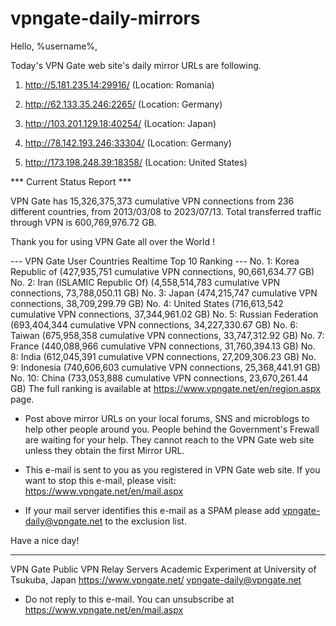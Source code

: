 # vpngate-daily-mirrors

Hello, %username%,

Today's VPN Gate web site's daily mirror URLs are following.

1. http://5.181.235.14:29916/
   (Location: Romania)

2. http://62.133.35.246:2265/
   (Location: Germany)

3. http://103.201.129.18:40254/
   (Location: Japan)

4. http://78.142.193.246:33304/
   (Location: Germany)

5. http://173.198.248.39:18358/
   (Location: United States)


*** Current Status Report ***

VPN Gate has 15,326,375,373 cumulative VPN connections from 236 different countries, from 2013/03/08 to 2023/07/13.
Total transferred traffic through VPN is 600,769,976.72 GB.

Thank you for using VPN Gate all over the World !


--- VPN Gate User Countries Realtime Top 10 Ranking ---
No. 1: Korea Republic of (427,935,751 cumulative VPN connections, 90,661,634.77 GB)
No. 2: Iran (ISLAMIC Republic Of) (4,558,514,783 cumulative VPN connections, 73,788,050.11 GB)
No. 3: Japan (474,215,747 cumulative VPN connections, 38,709,299.79 GB)
No. 4: United States (716,613,542 cumulative VPN connections, 37,344,961.02 GB)
No. 5: Russian Federation (693,404,344 cumulative VPN connections, 34,227,330.67 GB)
No. 6: Taiwan (675,958,358 cumulative VPN connections, 33,747,312.92 GB)
No. 7: France (440,088,966 cumulative VPN connections, 31,760,394.13 GB)
No. 8: India (612,045,391 cumulative VPN connections, 27,209,306.23 GB)
No. 9: Indonesia (740,606,603 cumulative VPN connections, 25,368,441.91 GB)
No. 10: China (733,053,888 cumulative VPN connections, 23,670,261.44 GB)
The full ranking is available at https://www.vpngate.net/en/region.aspx page.


* Post above mirror URLs on your local forums, SNS and microblogs
  to help other people around you.
  People behind the Government's Frewall are waiting for your help.
  They cannot reach to the VPN Gate web site
  unless they obtain the first Mirror URL.

* This e-mail is sent to you as you registered in VPN Gate web site.
  If you want to stop this e-mail, please visit:
  https://www.vpngate.net/en/mail.aspx

* If your mail server identifies this e-mail as a SPAM
  please add vpngate-daily@vpngate.net to the exclusion list.

Have a nice day!

------------------------------------------------------
VPN Gate Public VPN Relay Servers
Academic Experiment at University of Tsukuba, Japan
https://www.vpngate.net/
vpngate-daily@vpngate.net
* Do not reply to this e-mail.
  You can unsubscribe at https://www.vpngate.net/en/mail.aspx


